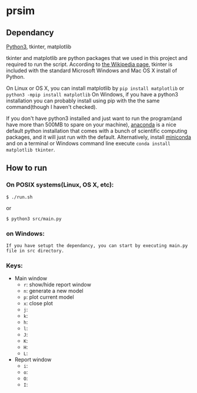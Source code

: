 # prsim

## Dependancy
[Python3](https://www.python.org/downloads/), tkinter, matplotlib

tkinter and matplotlib are python packages that we used in this project and required to run the script. According to [the Wikipedia page](https://en.wikipedia.org/wiki/Tkinter), tkinter is included with the standard Microsoft Windows and Mac OS X install of Python. 

On Linux or OS X, you can install matplotlib by `pip install matplotlib` or `python3 -mpip install matplotlib` On Windows, if you have a python3 installation you can probably install using pip with the the same command(though I haven't checked).

If you don't have python3 installed and just want to run the program(and have more than 500MB to spare on your machine), [anaconda](https://www.anaconda.com/download/) is a nice default python installation that comes with a bunch of scientific computing packages, and it will just run with the default. Alternatively, install [miniconda](https://conda.io/miniconda.html) and on a terminal or Windows command line execute `conda install matplotlib tkinter`.

## How to run
### On POSIX systems(Linux, OS X, etc):

    $ ./run.sh

or

    $ python3 src/main.py
   
### on Windows:

    If you have setupt the dependancy, you can start by executing main.py file in src directory.

### Keys:
- Main window
  - `r`: show/hide report window
  - `n`: generate a new model
  - `p`: plot current model
  - `x`: close plot
  - `j`: 
  - `k`:
  - `h`:
  - `l`:
  - `J`: 
  - `K`:
  - `H`:
  - `L`:
- Report window  
  - `i`: 
  - `o`:
  - `O`:
  - `I`:
